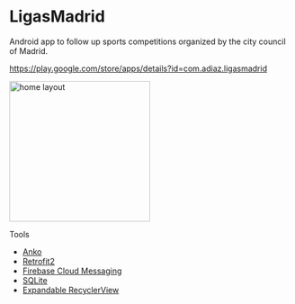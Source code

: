 # LigasMadrid

Android app to follow up sports competitions organized by the city council of Madrid.

https://play.google.com/store/apps/details?id=com.adiaz.ligasmadrid

<img src="https://antoniodiaz.github.io/LigasMadrid/images/01_screenshot.png" alt="home layout" width="250px"/>

Tools 

* [Anko](https://github.com/Kotlin/anko)
* [Retrofit2](http://square.github.io/retrofit/fire)
* [Firebase Cloud Messaging](https://firebase.google.com/docs/cloud-messaging/)
* [SQLite](https://developer.android.com/training/data-storage/sqlite)
* [Expandable RecyclerView](https://github.com/thoughtbot/expandable-recycler-view)
